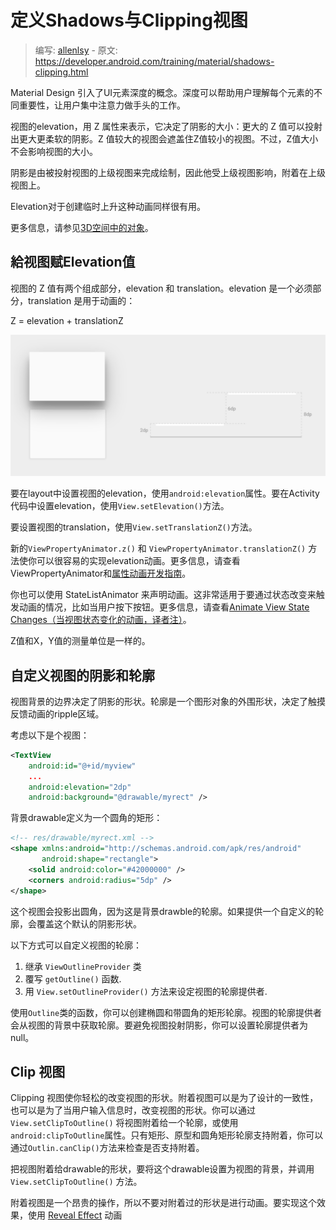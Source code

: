 # 定义Shadows与Clipping视图

> 编写: [allenlsy](https://github.com/allenlsy) - 原文: <https://developer.android.com/training/material/shadows-clipping.html>

Material Design 引入了UI元素深度的概念。深度可以帮助用户理解每个元素的不同重要性，让用户集中注意力做手头的工作。

视图的elevation，用 Z 属性来表示，它决定了阴影的大小：更大的 Z 值可以投射出更大更柔软的阴影。Z 值较大的视图会遮盖住Z值较小的视图。不过，Z值大小不会影响视图的大小。

阴影是由被投射视图的上级视图来完成绘制，因此他受上级视图影响，附着在上级视图上。

Elevation对于创建临时上升这种动画同样很有用。

更多信息，请参见[3D空间中的对象](http://www.google.com/design/spec/what-is-material/objects-in-3d-space.html)。

## 給视图赋Elevation值

视图的 Z 值有两个组成部分，elevation 和 translation。elevation 是一个必须部分，translation 是用于动画的：

Z = elevation + translationZ

![](shadows-depth.png)

要在layout中设置视图的elevation，使用`android:elevation`属性。要在Activity代码中设置elevation，使用`View.setElevation()`方法。

要设置视图的translation，使用`View.setTranslationZ()`方法。

新的`ViewPropertyAnimator.z()` 和 `ViewPropertyAnimator.translationZ()` 方法使你可以很容易的实现elevation动画。更多信息，请查看ViewPropertyAnimator和[属性动画开发指南](https://developer.android.com/guide/topics/graphics/prop-animation.html)。

你也可以使用 StateListAnimator 来声明动画。这非常适用于要通过状态改变来触发动画的情况，比如当用户按下按钮。更多信息，请查看[Animate View State Changes（当视图状态变化的动画，译者注）](https://developer.android.com/training/material/animations.html#ViewState)。

Z值和X，Y值的测量单位是一样的。

## 自定义视图的阴影和轮廓

视图背景的边界决定了阴影的形状。轮廓是一个图形对象的外围形状，决定了触摸反馈动画的ripple区域。

考虑以下是个视图：

```xml
<TextView
    android:id="@+id/myview"
    ...
    android:elevation="2dp"
    android:background="@drawable/myrect" />
```

背景drawable定义为一个圆角的矩形：

```xml
<!-- res/drawable/myrect.xml -->
<shape xmlns:android="http://schemas.android.com/apk/res/android"
       android:shape="rectangle">
    <solid android:color="#42000000" />
    <corners android:radius="5dp" />
</shape>
```

这个视图会投影出圆角，因为这是背景drawble的轮廓。如果提供一个自定义的轮廓，会覆盖这个默认的阴影形状。

以下方式可以自定义视图的轮廓：

1. 继承 `ViewOutlineProvider` 类
2. 覆写 `getOutline()` 函数.
3. 用 `View.setOutlineProvider()` 方法来设定视图的轮廓提供者.

使用`Outline`类的函数，你可以创建椭圆和带圆角的矩形轮廓。视图的轮廓提供者会从视图的背景中获取轮廓。要避免视图投射阴影，你可以设置轮廓提供者为 null。

## Clip 视图

Clipping 视图使你轻松的改变视图的形状。附着视图可以是为了设计的一致性，也可以是为了当用户输入信息时，改变视图的形状。你可以通过`View.setClipToOutline()` 将视图附着给一个轮廓，或使用`android:clipToOutline`属性。只有矩形、原型和圆角矩形轮廓支持附着，你可以通过`Outlin.canClip()`方法来检查是否支持附着。

把视图附着给drawable的形状，要将这个drawable设置为视图的背景，并调用`View.setClipToOutline()` 方法。

附着视图是一个昂贵的操作，所以不要对附着过的形状是进行动画。要实现这个效果，使用 [Reveal Effect](https://developer.android.com/training/material/animations.html#Reveal) 动画

